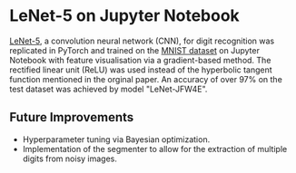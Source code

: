 # LeNet-5 on Jupyter Notebook
[LeNet-5](/Lecun98.pdf), a convolution neural network (CNN), for digit recognition was replicated in PyTorch and trained on the [MNIST dataset]([LeNet-5/Lecun98.pdf](https://www.kaggle.com/datasets/hojjatk/mnist-dataset))
on Jupyter Notebook with feature visualisation via a gradient-based method. The rectified linear unit (ReLU) was used instead of the hyperbolic tangent function mentioned in the orginal paper. An accuracy of over 97% on the test dataset was 
achieved by model "LeNet-JFW4E".

## Future Improvements

- Hyperparameter tuning via Bayesian optimization.
- Implementation of the segmenter to allow for the extraction of multiple digits from noisy images.
